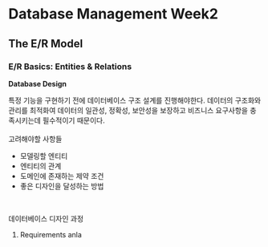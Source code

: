 # Database Management Week2

## The E/R Model

### E/R Basics: Entities & Relations

**Database Design**

특정 기능을 구현하기 전에 데이터베이스 구조 설계를 진행해야한다.
데이터의 구조화와 관리를 최적화여 데이터의 일관성, 정확성, 보안성을 보장하고 비즈니스 요구사항을 충족시키는데 필수적이기 때문이다.
<br><br>
고려해야할 사항들

* 모델링할 엔티티
* 엔티티의 관계
* 도메인에 존재하는 제약 조건
* 좋은 디자인을 달성하는 방법
<br>

데이터베이스 디자인 과정
1. Requirements anla